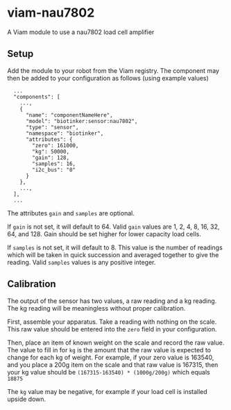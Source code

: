 # viam-nau7802

A Viam module to use a nau7802 load cell amplifier

## Setup

Add the module to your robot from the Viam registry. The component may then be added to your configuration as follows (using example values)

```
  ...
  "components": [
    ...,
    {
      "name": "componentNameHere",
      "model": "biotinker:sensor:nau7802",
      "type": "sensor",
      "namespace": "biotinker",
      "attributes": {
        "zero": 161000,
        "kg": 50000,
        "gain": 128,
        "samples": 16,
        "i2c_bus": "0"
      }
    },
    ...,
  ],
  ...
```

The attributes `gain` and `samples` are optional.

If `gain` is not set, it will default to 64. Valid `gain` values are 1, 2, 4, 8, 16, 32, 64, and 128. Gain should be set higher for lower capacity load cells.

If `samples` is not set, it will default to 8. This value is the number of readings which will be taken in quick succession and averaged together to give the reading. Valid `samples` values is any positive integer.

## Calibration

The output of the sensor has two values, a raw reading and a kg reading. The kg reading will be meaningless without proper calibration.

First, assemble your apparatus. Take a reading with nothing on the scale. This raw value should be entered into the `zero` field in your configuration.

Then, place an item of known weight on the scale and record the raw value. The value to fill in for `kg` is the amount that the raw value is expected to change for each kg of weight. For example, if your zero value is 163540, and you place a 200g item on the scale and that raw value is 167315, then your kg value should be `(167315-163540) * (1000g/200g)` which equals `18875`

The `kg` value may be negative, for example if your load cell is installed upside down.
